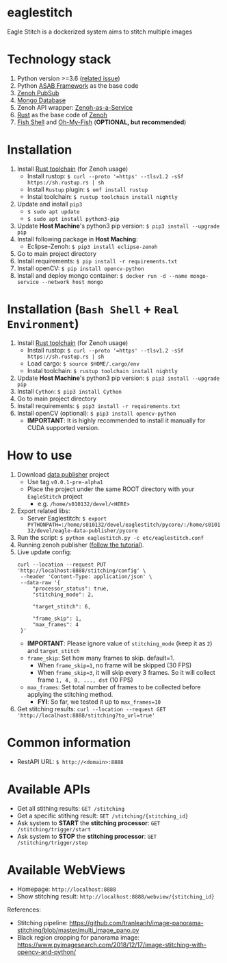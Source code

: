 # eaglestitch
Eagle Stitch is a dockerized system aims to stitch multiple images

# Technology stack
1. Python version >=3.6 ([related issue](https://github.com/eclipse-zenoh/zenoh-python/commit/0e9b37780730b13b827e949e941922f53e5626b4))
2. Python [ASAB Framework](https://github.com/TeskaLabs/asab) as the base code
3. [Zenoh PubSub](http://zenoh.io/)
4. [Mongo Database](https://www.mongodb.com/)
5. Zenoh API wrapper: [Zenoh-as-a-Service](https://github.com/ardihikaru/zenoh-as-a-service)
6. [Rust](https://www.rust-lang.org/) as the base code of [Zenoh](http://zenoh.io/)
7. [Fish Shell](https://github.com/fish-shell/fish-shell) 
    and [Oh-My-Fish](https://github.com/oh-my-fish/oh-my-fish) (**OPTIONAL, but recommended**)

# Installation
1. Install [Rust toolchain](https://rustup.rs/) (for Zenoh usage)
    - Install rustop: `$ curl --proto '=https' --tlsv1.2 -sSf https://sh.rustup.rs | sh`
    - Install `Rustup` plugin:
        `$ omf install rustup`
    - Instal toolchain: `$ rustup toolchain install nightly`
2. Update and install `pip3`
    - `$ sudo apt update`
    - `$ sudo apt install python3-pip`
3. Update **Host Machine**'s python3 pip version: `$ pip3 install --upgrade pip`
4. Install following package in **Host Maching**:
    - Eclipse-Zenoh: `$ pip3 install eclipse-zenoh`
5. Go to main project directory
6. Install requirements: `$ pip install -r requirements.txt`
7. Install openCV: `$ pip install opencv-python`
8. Install and deploy mongo container: `$ docker run -d --name mongo-service --network host mongo`

# Installation (`Bash Shell` + `Real Environment`)
1. Install [Rust toolchain](https://rustup.rs/) (for Zenoh usage)
    - Install rustop: `$ curl --proto '=https' --tlsv1.2 -sSf https://sh.rustup.rs | sh`
    - Load cargo: `$ source $HOME/.cargo/env`
    - Instal toolchain: `$ rustup toolchain install nightly`
2. Update **Host Machine**'s python3 pip version: `$ pip3 install --upgrade pip`
3. Install `Cython`: `$ pip3 install Cython`
4. Go to main project directory
5. Install requirements: `$ pip3 install -r requirements.txt`
6. Install openCV (optional): `$ pip3 install opencv-python`
    - **IMPORTANT**: It is highly recommended to install it manually for CUDA supported version.

# How to use
1. Download [data publisher](https://github.com/ardihikaru/eagle-data-publisher) project
    - Use tag `v0.0.1-pre-alpha1`
    - Place the project under the same ROOT directory with your `EagleStitch` project
        - e.g. `/home/s010132/devel/<HERE>`
2. Export related libs: 
    - Server Eaglestitch: `$ export PYTHONPATH=:/home/s010132/devel/eaglestitch/pycore/:/home/s010132/devel/eagle-data-publisher/pycore`
3. Run the script: `$ python eaglestitch.py -c etc/eaglestitch.conf`
4. Running zenoh publisher ([follow the tutorial](https://github.com/ardihikaru/eagle-data-publisher/blob/main/README.md)).
5. Live update config:
   ``` 
   curl --location --request PUT 'http://localhost:8888/stitching/config' \
    --header 'Content-Type: application/json' \
    --data-raw '{
        "processor_status": true,
        "stitching_mode": 2,
        
        "target_stitch": 6,
    
        "frame_skip": 1,
        "max_frames": 4
    }' 
   ```
    - **IMPORTANT**: Please ignore value of `stitching_mode` (keep it as `2`) and `target_stitch`
    - `frame_skip`: Set how many frames to skip. default=1.
        - When `frame_skip=1`, no frame will be skipped (30 FPS)
        - When `frame_skip=3`, it will skip every 3 frames. So it will collect frame `1, 4, 8, ..., dst` (10 FPS)
    - `max_frames`: Set total number of frames to be collected before applying the stitching method.
        - **FYI**: So far, we tested it up to `max_frames=10`
6. Get stitching results: `curl --location --request GET 'http://localhost:8888/stitching?to_url=true'`


# Common information
- RestAPI URL: `$ http://<domain>:8888`

# Available APIs
- Get all stithing results: `GET /stitching`
- Get a specific stithing result: `GET /stitching/{stitching_id}`
- Ask system to **START** the **stitching processor**: `GET /stitching/trigger/start`
- Ask system to **STOP** the **stitching processor**: `GET /stitching/trigger/stop`

# Available WebViews
- Homepage: `http://localhost:8888`
- Show stitching result: `http://localhost:8888/webview/{stitching_id}`

References:
 - Stitching pipeline: https://github.com/tranleanh/image-panorama-stitching/blob/master/multi_image_pano.py
 - Black region cropping for panorama image: https://www.pyimagesearch.com/2018/12/17/image-stitching-with-opencv-and-python/
